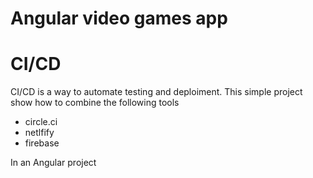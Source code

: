 # Angular video games app

# CI/CD

CI/CD is a way to automate testing and deploiment. This simple project show how to combine the following tools

- circle.ci
- netlfify
- firebase

In an Angular project
